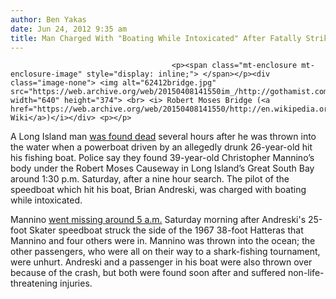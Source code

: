 ```yaml
---
author: Ben Yakas
date: Jun 24, 2012 9:35 am
title: Man Charged With "Boating While Intoxicated" After Fatally Striking LI Man
---
```


	
										<p><span class="mt-enclosure mt-enclosure-image" style="display: inline;"> </span></p><div class="image-none"> <img alt="62412bridge.jpg" src="https://web.archive.org/web/20150408141550im_/http://gothamist.com/attachments/byakas/62412bridge.jpg" width="640" height="374"> <br> <i> Robert Moses Bridge (<a href="https://web.archive.org/web/20150408141550/http://en.wikipedia.org/wiki/File:Pano_Robert_Moses_bridge.jpg">via Wiki</a>)</i></div> <p></p>

<p>A Long Island man <a href="https://web.archive.org/web/20150408141550/http://www.nydailynews.com/new-york/long-island-man-struck-speedboat-found-dead-robert-moses-bridge-article-1.1101251">was found dead</a> several hours after he was thrown into the water when a powerboat driven by an allegedly drunk 26-year-old hit his fishing boat. Police say they found 39-year-old Christopher Mannino&#x2019;s body under the Robert Moses Causeway in Long Island&#x2019;s Great South Bay around 1:30 p.m. Saturday, after a nine hour search. The pilot of the speedboat which hit his boat, Brian Andreski, was charged with boating while intoxicated.</p>

<p>Mannino <a href="https://web.archive.org/web/20150408141550/http://www.nypost.com/p/news/local/deadly_long_is_boatinghorror_KT4o16iPGMQ9dig7op6o5K">went missing around 5 a.m.</a> Saturday morning after Andreski&apos;s 25-foot Skater speedboat struck the side of the 1967 38-foot Hatteras that Mannino and four others were in. Mannino was thrown into the ocean; the other passengers, who were all on their way to a shark-fishing tournament, were unhurt. Andreski and a passenger in his boat were also thrown over because of the crash, but both were found soon after and suffered non-life-threatening injuries.</p>					
										
									
				